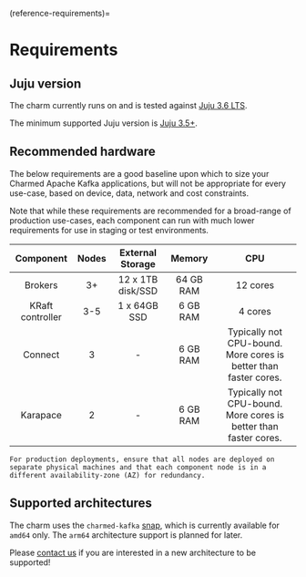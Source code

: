 (reference-requirements)=
# Requirements

## Juju version

The charm currently runs on and is tested against [Juju 3.6 LTS](https://github.com/juju/juju/releases).

The minimum supported Juju version is [Juju 3.5+](https://github.com/juju/juju/releases). 

## Recommended hardware

The below requirements are a good baseline upon which to size your Charmed Apache Kafka applications, but will not be appropriate for every use-case, based on device, data, network and cost constraints.

Note that while these requirements are recommended for a broad-range of production use-cases, each component can run with much lower requirements for use in staging or test environments.

|     Component    | Nodes |  External Storage |   Memory  |                                CPU                               |
|:----------------:|:-----:|:-----------------:|:---------:|:----------------------------------------------------------------:|
|      Brokers     |   3+  | 12 x 1TB disk/SSD | 64 GB RAM |                             12 cores                             |
| KRaft controller |  3-5  |    1 x 64GB SSD   |  6 GB RAM |                              4 cores                             |
|      Connect     |   3   |         -         |  6 GB RAM | Typically not CPU-bound. More cores is better than faster cores. |
|     Karapace     |   2   |         -         |  6 GB RAM | Typically not CPU-bound. More cores is better than faster cores. |

```{note}
For production deployments, ensure that all nodes are deployed on separate physical machines and that each component node is in a different availability-zone (AZ) for redundancy.
```

## Supported architectures

The charm uses the `charmed-kafka` [snap](https://snapcraft.io/charmed-kafka), which is currently available for `amd64` only. The `arm64` architecture support is planned for later.

Please [contact us](contact) if you are interested in a new architecture to be supported!

